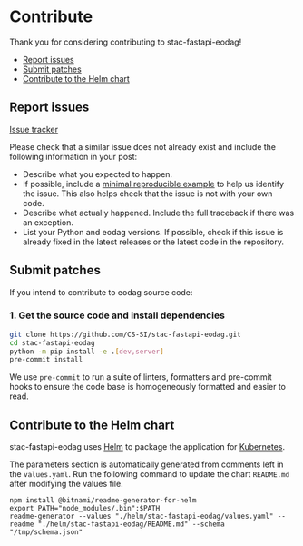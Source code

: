 # Contribute

Thank you for considering contributing to stac-fastapi-eodag!

- [Report issues](#report-issues)
- [Submit patches](#submit-patches)
- [Contribute to the Helm chart](#contribute-to-the-helm-chart)

## Report issues

[Issue tracker](https://github.com/CS-SI/stac-fastapi-eodag/issues)

Please check that a similar issue does not already exist and include the following information in your post:

- Describe what you expected to happen.
- If possible, include a [minimal reproducible example](https://stackoverflow.com/help/minimal-reproducible-example) to help us identify the issue. This also helps check that the issue is not with your own code.
- Describe what actually happened. Include the full traceback if there was an exception.
- List your Python and eodag versions. If possible, check if this issue is already fixed in the latest releases or the latest code in the repository.

## Submit patches

If you intend to contribute to eodag source code:

### 1. Get the source code and install dependencies

```bash
git clone https://github.com/CS-SI/stac-fastapi-eodag.git
cd stac-fastapi-eodag
python -m pip install -e .[dev,server]
pre-commit install
```

We use `pre-commit` to run a suite of linters, formatters and pre-commit hooks to ensure the code base is homogeneously formatted and easier to read.

## Contribute to the Helm chart

stac-fastapi-eodag uses [Helm](https://helm.sh) to package the application for [Kubernetes](http://kubernetes.io).

The parameters section is automatically generated from comments left in the `values.yaml`.
Run the following command to update the chart `README.md` after modifying the values file.

```shell
npm install @bitnami/readme-generator-for-helm
export PATH="node_modules/.bin":$PATH
readme-generator --values "./helm/stac-fastapi-eodag/values.yaml" --readme "./helm/stac-fastapi-eodag/README.md" --schema "/tmp/schema.json"
```
